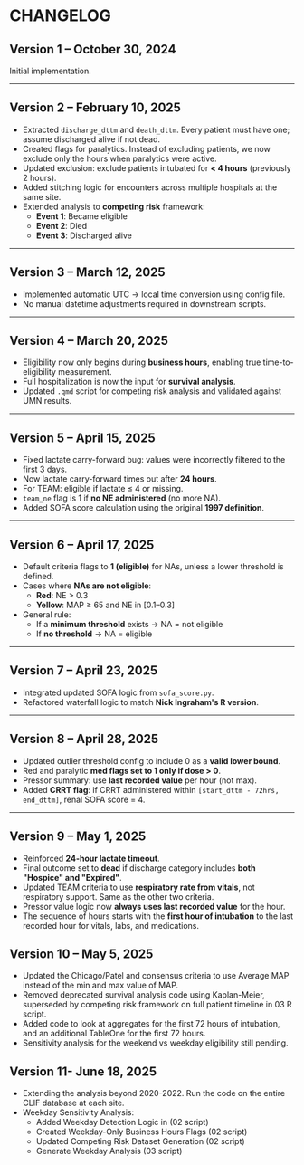 # CHANGELOG

## Version 1 – October 30, 2024

Initial implementation.

---

## Version 2 – February 10, 2025

- Extracted `discharge_dttm` and `death_dttm`. Every patient must have one; assume discharged alive if not dead.
- Created flags for paralytics. Instead of excluding patients, we now exclude only the hours when paralytics were active.
- Updated exclusion: exclude patients intubated for **< 4 hours** (previously 2 hours).
- Added stitching logic for encounters across multiple hospitals at the same site.
- Extended analysis to **competing risk** framework:
  - **Event 1**: Became eligible  
  - **Event 2**: Died  
  - **Event 3**: Discharged alive

---

## Version 3 – March 12, 2025

- Implemented automatic UTC → local time conversion using config file.
- No manual datetime adjustments required in downstream scripts.

---

## Version 4 – March 20, 2025

- Eligibility now only begins during **business hours**, enabling true time-to-eligibility measurement.
- Full hospitalization is now the input for **survival analysis**.
- Updated `.qmd` script for competing risk analysis and validated against UMN results.

---

## Version 5 – April 15, 2025

- Fixed lactate carry-forward bug: values were incorrectly filtered to the first 3 days.
- Now lactate carry-forward times out after **24 hours**.
- For TEAM: eligible if lactate ≤ 4 or missing.
- `team_ne` flag is 1 if **no NE administered** (no more NA).
- Added SOFA score calculation using the original **1997 definition**.

---

## Version 6 – April 17, 2025

- Default criteria flags to **1 (eligible)** for NAs, unless a lower threshold is defined.
- Cases where **NAs are not eligible**:
  - **Red**: NE > 0.3
  - **Yellow**: MAP ≥ 65 and NE in [0.1–0.3]
- General rule:  
  - If a **minimum threshold** exists → NA = not eligible  
  - If **no threshold** → NA = eligible

---

## Version 7 – April 23, 2025

- Integrated updated SOFA logic from `sofa_score.py`.
- Refactored waterfall logic to match **Nick Ingraham's R version**.

---

## Version 8 – April 28, 2025

- Updated outlier threshold config to include 0 as a **valid lower bound**.
- Red and paralytic **med flags set to 1 only if dose > 0**.
- Pressor summary: use **last recorded value** per hour (not max).
- Added **CRRT flag**: if CRRT administered within `[start_dttm - 72hrs, end_dttm]`, renal SOFA score = 4.

---

## Version 9 – May 1, 2025

- Reinforced **24-hour lactate timeout**.
- Final outcome set to **dead** if discharge category includes **both "Hospice" and "Expired"**.
- Updated TEAM criteria to use **respiratory rate from vitals**, not respiratory support. Same as the other two criteria.
- Pressor value logic now **always uses last recorded value** for the hour.
- The sequence of hours starts with the **first hour of intubation** to the last recorded hour for vitals, labs, and medications.

## Version 10 – May 5, 2025
- Updated the Chicago/Patel and consensus criteria to use Average MAP instead of the min and max value of MAP.
- Removed deprecated survival analysis code using Kaplan-Meier, superseded by competing risk framework on full patient timeline in 03 R script.
- Added code to look at aggregates for the first 72 hours of intubation, and an additional TableOne for the first 72 hours. 
- Sensitivity analysis for the weekend vs weekday eligibility still pending. 

## Version 11- June 18, 2025
- Extending the analysis beyond 2020-2022. Run the code on the entire CLIF database at each site. 
- Weekday Sensitivity Analysis: 
  - Added Weekday Detection Logic in (02 script)
  - Created Weekday-Only Business Hours Flags (02 script)
  - Updated Competing Risk Dataset Generation (02 script)
  - Generate Weekday Analysis (03 script)